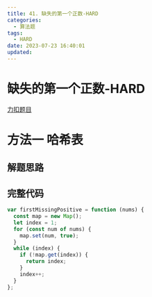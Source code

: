 ```yaml
---
title: 41. 缺失的第一个正数-HARD
categories:
  - 算法题
tags:
  - HARD
date: 2023-07-23 16:40:01
updated:
---
```


# 缺失的第一个正数-HARD

[力扣题目](https://leetcode.cn/problems/first-missing-positive/)

# 方法一 哈希表

## 解题思路

## 完整代码

```javascript
var firstMissingPositive = function (nums) {
  const map = new Map();
  let index = 1;
  for (const num of nums) {
    map.set(num, true);
  }
  while (index) {
    if (!map.get(index)) {
      return index;
    }
    index++;
  }
};
```

